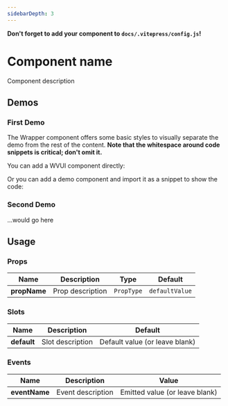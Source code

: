 ```yaml
---
sidebarDepth: 3
---
```


<script setup>
// Import components here.
// e.g. import WvuiComponent from '../../../src/components/wvui-component/WvuiComponent.vue';
import DemoComponent from './DemoComponent.vue';
</script>

**Don't forget to add your component to `docs/.vitepress/config.js`!**

# Component name

Component description

## Demos

### First Demo

The Wrapper component offers some basic styles to visually separate the demo
from the rest of the content. **Note that the whitespace around code snippets
is critical; don't omit it.**

You can add a WVUI component directly:

<Wrapper>
<template v-slot:demo>
<WvuiComponent :someProp="true" />
</template>
<template v-slot:code>

```vue
<WvuiComponent :someProp="true"/>
```

</template>
</Wrapper>

Or you can add a demo component and import it as a snippet to show the code:

<Wrapper>
<template v-slot:demo>
<DemoComponent />
</template>

<template v-slot:code>

<<< @/components/template/DemoComponent.vue

</template>
</Wrapper>

### Second Demo

...would go here

## Usage

### Props

| Name | Description | Type | Default |
| --- | --- | --- | --- |
| **propName** | Prop description | `PropType` | `defaultValue` |

### Slots

| Name | Description | Default |
| --- | --- | --- |
| **default** | Slot description | Default value (or leave blank) |

### Events

| Name | Description | Value |
| --- | --- | --- |
| **eventName** | Event description | Emitted value (or leave blank) |
